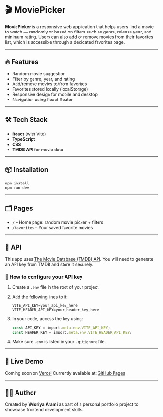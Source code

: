 # 🎬 MoviePicker

**MoviePicker** is a responsive web application that helps users find a movie to watch — randomly or based on filters such as genre, release year, and minimum rating. Users can also add or remove movies from their favorites list, which is accessible through a dedicated favorites page.

---

## 🔥 Features

* Random movie suggestion
* Filter by genre, year, and rating
* Add/remove movies to/from favorites
* Favorites stored locally (localStorage)
* Responsive design for mobile and desktop
* Navigation using React Router

---

## 🛠️ Tech Stack

* **React** (with Vite)
* **TypeScript**
* **CSS**
* **TMDB API** for movie data

---
## 📦 Installation

```bash
npm install
npm run dev
```

---

## 🗂️ Pages

* `/` – Home page: random movie picker + filters
* `/favorites` – Your saved favorite movies

---

## 📡 API

This app uses [The Movie Database (TMDB) API](https://developer.themoviedb.org/). You will need to generate an API key from TMDB and store it securely.

### 🔐 How to configure your API key

1. Create a `.env` file in the root of your project.
2. Add the following lines to it:

   ```env
   VITE_API_KEY=your_api_key_here
   VITE_HEADER_API_KEY=your_header_key_here
   ```
3. In your code, access the key using:

   ```ts
   const API_KEY = import.meta.env.VITE_API_KEY;
   const HEADER_KEY = import.meta.env.VITE_HEADER_API_KEY;
   ```
4. Make sure `.env` is listed in your `.gitignore` file.

---

## 🔗 Live Demo

Coming soon on [Vercel](https://vercel.com)
Currently available at: [GitHub Pages](https://moriyaarami.github.io/Movie-Picker)

---

## 🙋‍♀️ Author

Created by **\Moriya Arami** as part of a personal portfolio project to showcase frontend development skills.
